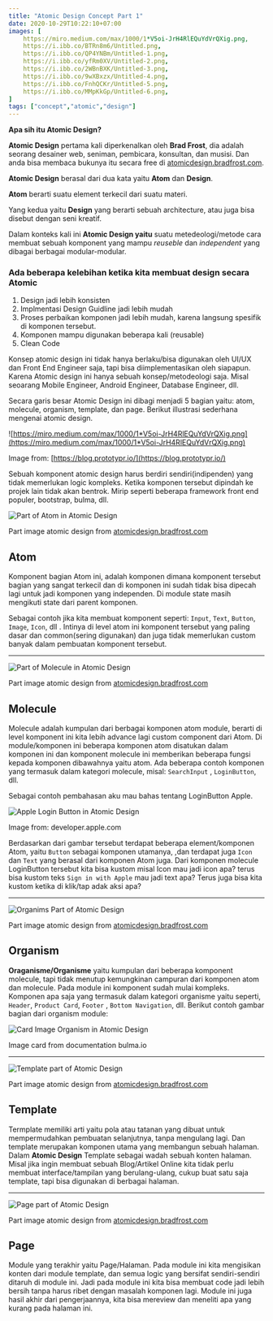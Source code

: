 ```yaml
---
title: "Atomic Design Concept Part 1"
date: 2020-10-29T10:22:10+07:00
images: [
    https://miro.medium.com/max/1000/1*V5oi-JrH4RlEQuYdVrQXig.png,
    https://i.ibb.co/BTRn8m6/Untitled.png,
    https://i.ibb.co/QP4YNBm/Untitled-1.png,
    https://i.ibb.co/yfRm0XV/Untitled-2.png,
    https://i.ibb.co/2WBnBXK/Untitled-3.png,
    https://i.ibb.co/9wXBxzx/Untitled-4.png,
    https://i.ibb.co/FnhQCKr/Untitled-5.png,
    https://i.ibb.co/MMpKkGp/Untitled-6.png,
]
tags: ["concept","atomic","design"]
---
```


**Apa sih itu Atomic Design?** 

**Atomic Design** pertama kali diperkenalkan oleh **Brad Frost**, dia adalah seorang desainer web, seniman, pembicara, konsultan, dan musisi. Dan anda bisa membaca bukunya itu secara free di  [atomicdesign.bradfrost.com](http://atomicdesign.bradfrost.com/).

**Atomic Design** berasal dari dua kata yaitu **Atom** dan **Design**.

**Atom** berarti suatu element terkecil dari suatu materi.

Yang kedua yaitu **Design** yang berarti sebuah architecture, atau juga bisa disebut dengan seni kreatif.

Dalam konteks kali ini **Atomic Design yaitu** suatu metedeologi/metode cara membuat sebuah komponent yang mampu *reuseble* dan *independent* yang dibagai berbagai modular-modular. 

### Ada beberapa kelebihan ketika kita membuat design secara Atomic

1. Design jadi lebih konsisten
2. Implmentasi Design Guidline jadi lebih mudah
3. Proses perbaikan komponen jadi lebih mudah, karena langsung spesifik di komponen tersebut.
4. Komponen mampu digunakan beberapa kali (reusable)
5. Clean Code

Konsep atomic design ini tidak hanya berlaku/bisa digunakan oleh UI/UX dan Front End Engineer saja, tapi bisa diimplementasikan oleh siapapun. Karena Atomic design ini hanya sebuah konsep/metodeologi saja. Misal seoarang Mobile Engineer, Android Engineer, Database Engineer, dll. 

Secara garis besar Atomic Design ini dibagi menjadi 5 bagian yaitu: atom, molecule, organism, template, dan page. Berikut illustrasi sederhana mengenai atomic design.

![https://miro.medium.com/max/1000/1*V5oi-JrH4RlEQuYdVrQXig.png](https://miro.medium.com/max/1000/1*V5oi-JrH4RlEQuYdVrQXig.png)

Image from: [https://blog.prototypr.io/](https://blog.prototypr.io/)

Sebuah komponent atomic design harus berdiri sendiri(indipenden) yang tidak memerlukan logic kompleks. Ketika komponen tersebut dipindah ke projek lain tidak akan bentrok. Mirip seperti beberapa framework front end populer, bootstrap, bulma, dll.

![Part of Atom in Atomic Design](https://i.ibb.co/BTRn8m6/Untitled.png)

Part image atomic design from [atomicdesign.bradfrost.com](http://atomicdesign.bradfrost.com/)

## Atom

Komponent bagian Atom ini, adalah komponen dimana komponent tersebut bagian yang sangat terkecil dan di komponen ini sudah tidak bisa dipecah lagi untuk jadi komponen yang independen. Di module state masih mengikuti state dari parent komponen.

Sebagai contoh jika kita membuat komponent seperti: `Input`, `Text`, `Button`, `Image`, `Icon`, dll  . Intinya di level atom ini komponent tersebut yang paling dasar dan common(sering digunakan) dan juga tidak memerlukan custom banyak dalam pembuatan komponent tersebut.

---

![Part of Molecule in Atomic Design](https://i.ibb.co/QP4YNBm/Untitled-1.png)

Part image atomic design from [atomicdesign.bradfrost.com](http://atomicdesign.bradfrost.com/)

## Molecule

Molecule adalah kumpulan dari berbagai komponen atom module, berarti di level komponent ini kita lebih advance lagi custom component dari Atom. Di module/komponen ini beberapa komponen atom disatukan dalam komponen ini dan komponent molecule ini memberikan beberapa fungsi kepada komponen dibawahnya yaitu atom. Ada beberapa contoh komponen yang termasuk dalam kategori molecule, misal: `SearchInput` , `LoginButton`, dll. 

Sebagai contoh pembahasan aku mau bahas tentang LoginButton Apple.

![Apple Login Button in Atomic Design](https://i.ibb.co/yfRm0XV/Untitled-2.png)

Image from: developer.apple.com

Berdasarkan dari gambar tersebut terdapat beberapa element/komponen Atom, yaitu `Button` sebagai komponen utamanya, ,dan terdapat juga `Icon` dan `Text` yang berasal dari komponen Atom juga. Dari komponen molecule LoginButton tersebut kita bisa kustom misal Icon mau jadi icon apa? terus bisa kustom teks `Sign in with Apple` mau jadi text apa? Terus juga bisa kita kustom ketika di klik/tap adak aksi apa?

---

![Organims Part of Atomic Design](https://i.ibb.co/2WBnBXK/Untitled-3.png)

Part image atomic design from [atomicdesign.bradfrost.com](http://atomicdesign.bradfrost.com/)

## Organism

**Oraganisme/Organisme** yaitu kumpulan dari beberapa komponent molecule, tapi tidak menutup kemungkinan campuran dari komponen atom dan molecule. Pada module ini komponent sudah mulai kompleks.  Komponen apa saja yang termasuk dalam kategori organisme yaitu seperti, `Header`, `Product Card`, `Footer` , `Bottom Navigation`, dll. Berikut contoh gambar bagian  dari organism module:

![Card Image Organism in Atomic Design](https://i.ibb.co/9wXBxzx/Untitled-4.png)

Image card from documentation bulma.io

---

![Template part of Atomic Design](https://i.ibb.co/FnhQCKr/Untitled-5.png)

Part image atomic design from [atomicdesign.bradfrost.com](http://atomicdesign.bradfrost.com/)

## Template

Termplate memiliki arti yaitu pola atau tatanan yang dibuat untuk mempermudahkan pembuatan selanjutnya, tanpa mengulang lagi. Dan template merupakan komponen utama yang membangun sebuah halaman. Dalam **Atomic Design** Template sebagai wadah sebuah konten halaman. Misal jika ingin membuat sebuah Blog/Artikel Online kita tidak perlu membuat interface/tampilan yang berulang-ulang, cukup buat satu saja template, tapi bisa digunakan di berbagai halaman.

---

![Page part of Atomic Design ](https://i.ibb.co/MMpKkGp/Untitled-6.png)

Part image atomic design from [atomicdesign.bradfrost.com](http://atomicdesign.bradfrost.com/)

## Page

Module yang terakhir yaitu Page/Halaman. Pada module ini kita mengisikan konten dari module template, dan semua logic yang bersifat sendiri-sendiri ditaruh di module ini. Jadi pada module ini kita bisa membuat code jadi lebih bersih tanpa harus ribet dengan masalah komponen lagi. Module ini juga hasil akhir dari pengerjaannya, kita bisa mereview dan meneliti apa yang kurang pada halaman ini.
